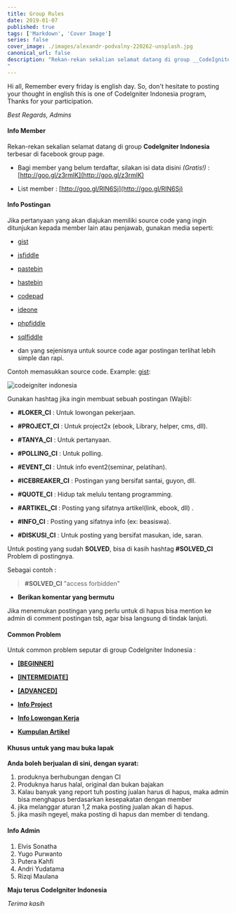 ```yaml
---
title: Group Rules
date: 2019-01-07
published: true
tags: ['Markdown', 'Cover Image']
series: false
cover_image: ./images/alexandr-podvalny-220262-unsplash.jpg
canonical_url: false
description: "Rekan-rekan sekalian selamat datang di group __CodeIgniter Indonesia__ terbesar di facebook group page.
"
---
```


Hi all, Remember every friday is english day. So, don't hesitate to posting your thought in english this is one of CodeIgniter Indonesia program, Thanks for your participation.

  

_Best Regards, Admins_

  
  
  
  

#### Info Member

Rekan-rekan sekalian selamat datang di group __CodeIgniter Indonesia__ terbesar di facebook group page.

  

- Bagi member yang belum terdaftar, silakan isi data disini _(Gratis!)_ : [http://goo.gl/z3rmlK](http://goo.gl/z3rmlK)

- List member : [http://goo.gl/RIN6Sj](http://goo.gl/RIN6Sj)

  
  

#### Info Postingan

Jika pertanyaan yang akan diajukan memiliki source code yang ingin ditunjukan kepada member lain atau penjawab, gunakan media seperti:

  

-  [gist](https://gist.github.com)

-  [jsfiddle](https://jsfiddle.net/)

-  [pastebin](http://pastebin.com/)

-  [hastebin](http://hastebin.com/)

-  [codepad](http://codepad.org/)

-  [ideone](http://ideone.com/)

-  [phpfiddle](http://phpfiddle.org/)

-  [sqlfiddle](http://sqlfiddle.com/)

- dan yang sejenisnya untuk source code agar postingan terlihat lebih simple dan rapi.

  

Contoh memasukkan source code. Example: [gist](https://gist.github.com):

  
  

![codeigniter indonesia](https://lh3.googleusercontent.com/-XUPWeP_fOSE/Vjoe6d8jkdI/AAAAAAAAA-s/kD690H8zM-4/w894-h594-no/best_ASK_coding.gif)

  
  

Gunakan hashtag jika ingin membuat sebuah postingan (Wajib):

  

-  __#‎LOKER_CI‬__ : Untuk lowongan pekerjaan.

-  __#‎PROJECT_CI‬__ : Untuk project2x (ebook, Library, helper, cms, dll).

-  __#‎TANYA_CI‬__ : Untuk pertanyaan.

-  __#‎POLLING_CI‬__ : Untuk polling.

-  __#‎EVENT_CI‬__ : Untuk info event2(seminar, pelatihan).

-  __#‎ICEBREAKER_CI‬__ : Postingan yang bersifat santai, guyon, dll.

-  __#‎QUOTE_CI‬__ : Hidup tak melulu tentang programming.

-  __#‎ARTIKEL_CI‬__ : Posting yang sifatnya artikel(link, ebook, dll) .

-  __#INFO_CI__ : Posting yang sifatnya info (ex: beasiswa).

-  __#‎DISKUSI_CI‬__ : Untuk posting yang bersifat masukan, ide, saran.

  

Untuk posting yang sudah __SOLVED__, bisa di kasih hashtag ‪__#‎SOLVED_CI‬__ Problem di postingnya.

  

Sebagai contoh :

> __#SOLVED_CI__ "access forbidden"

  

-  __Berikan komentar yang bermutu__

 
Jika menemukan postingan yang perlu untuk di hapus bisa mention ke admin di comment postingan tsb, agar bisa langsung di tindak lanjuti.

 
  
  
  

#### Common Problem

Untuk common problem seputar di group CodeIgniter Indonesia :

  

-  [__[BEGINNER]__](https://www.facebook.com/notes/codeigniter-indonesia/beginner-solved-ci-common-problems/10152089424375337)

-  [__[INTERMEDIATE]__](https://www.facebook.com/notes/codeigniter-indonesia/intermediate-solved-ci-common-problems/10152092948650337)

-  [__[ADVANCED]__](https://www.facebook.com/notes/codeigniter-indonesia/advanced-solved-ci-common-problems/10152092943165337)

-  [__Info Project__](https://www.facebook.com/notes/codeigniter-indonesia/member-project-lists/10152093407870337)

-  [__Info Lowongan Kerja__](https://www.facebook.com/groups/codeigniter.id/permalink/10152144842570337/)

-  [__Kumpulan Artikel__](https://www.facebook.com/groups/codeigniter.id/permalink/10152161288245337/)

  
  
#### Khusus untuk yang mau buka lapak

**Anda boleh berjualan di sini, dengan syarat:**

1. produknya berhubungan dengan CI
2. Produknya harus halal, original dan bukan bajakan
3. Kalau banyak yang report tuh posting jualan harus di hapus, maka admin bisa menghapus berdasarkan kesepakatan dengan member
4. jika melanggar aturan 1,2 maka posting jualan akan di hapus.
5. jika masih ngeyel, maka posting di hapus dan member di tendang.

  
 

#### Info Admin

1. Elvis Sonatha
2. Yugo Purwanto
3. Putera Kahfi
4. Andri Yudatama
5. Rizqi Maulana

__Maju terus CodeIgniter Indonesia__

  
_Terima kasih_